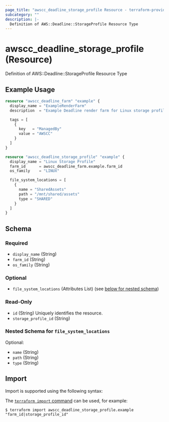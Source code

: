```yaml
---
page_title: "awscc_deadline_storage_profile Resource - terraform-provider-awscc"
subcategory: ""
description: |-
  Definition of AWS::Deadline::StorageProfile Resource Type
---
```


# awscc_deadline_storage_profile (Resource)

Definition of AWS::Deadline::StorageProfile Resource Type

## Example Usage

```terraform
resource "awscc_deadline_farm" "example" {
  display_name = "ExampleRenderFarm"
  description  = "Example Deadline render farm for Linux storage profile"

  tags = [
    {
      key   = "ManagedBy"
      value = "AWSCC"
    }
  ]
}

resource "awscc_deadline_storage_profile" "example" {
  display_name = "Linux Storage Profile"
  farm_id      = awscc_deadline_farm.example.farm_id
  os_family    = "LINUX"

  file_system_locations = [
    {
      name = "SharedAssets"
      path = "/mnt/shared/assets"
      type = "SHARED"
    }
  ]
}
```

<!-- schema generated by tfplugindocs -->
## Schema

### Required

- `display_name` (String)
- `farm_id` (String)
- `os_family` (String)

### Optional

- `file_system_locations` (Attributes List) (see [below for nested schema](#nestedatt--file_system_locations))

### Read-Only

- `id` (String) Uniquely identifies the resource.
- `storage_profile_id` (String)

<a id="nestedatt--file_system_locations"></a>
### Nested Schema for `file_system_locations`

Optional:

- `name` (String)
- `path` (String)
- `type` (String)

## Import

Import is supported using the following syntax:

The [`terraform import` command](https://developer.hashicorp.com/terraform/cli/commands/import) can be used, for example:

```shell
$ terraform import awscc_deadline_storage_profile.example "farm_id|storage_profile_id"
```